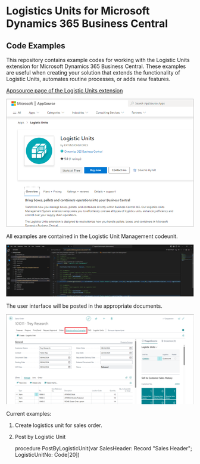 # Logistics Units for Microsoft Dynamics 365 Business Central 
## Code Examples
This repository contains example codes for working with the Logistic Units extension for Microsoft Dynamics 365 Business Central. 
These examples are useful when creating your solution that extends the functionality of Logistic Units, automates routine processes, or adds new features.

[Appsource page of the Logistic Units extension](https://appsource.microsoft.com/en-us/product/dynamics-365-business-central/PUBID.extensionsforcelimited1647259189111%7CAID.logisticunits%7CPAPPID.c383b772-f29f-4c05-b1ac-7801c76750af?tab=Overview)

  
![alt text](https://github.com/ExtensionsForce/LogisticUnitsExamples/blob/main/github/AppsourceLogisticUnits.png)

All examples are contained in the Logistic Unit Management codeunit.

  ![alt text](https://github.com/ExtensionsForce/LogisticUnitsExamples/blob/main/github/LogisticUnitManagement.png)

The user interface will be posted in the appropriate documents.

   ![alt text](https://github.com/ExtensionsForce/LogisticUnitsExamples/blob/main/github/Example1.png)

Current examples:
1) Create logistics unit for sales order.

2) Post by Logistic Unit

   procedure PostByLogisticUnit(var SalesHeader: Record "Sales Header"; LogisticUnitNo: Code[20])


